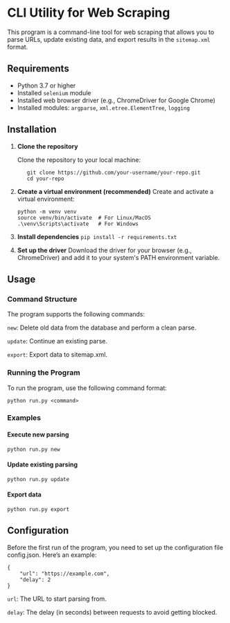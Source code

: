 # CLI Utility for Web Scraping

This program is a command-line tool for web scraping that allows you to parse URLs, update existing data, and export results in the `sitemap.xml` format.

## Requirements

- Python 3.7 or higher
- Installed `selenium` module
- Installed web browser driver (e.g., ChromeDriver for Google Chrome)
- Installed modules: `argparse`, `xml.etree.ElementTree`, `logging`

## Installation

1. **Clone the repository**

   Clone the repository to your local machine:

    ```
       git clone https://github.com/your-username/your-repo.git
       cd your-repo
    ```

2. **Create a virtual environment (recommended)**
    Create and activate a virtual environment:
    ```
    python -m venv venv
    source venv/bin/activate  # For Linux/MacOS
    .\venv\Scripts\activate   # For Windows
   ```
    
3. **Install dependencies**
    ```pip install -r requirements.txt```

4. **Set up the driver**
    Download the driver for your browser (e.g., ChromeDriver) and add it to your system's PATH environment variable.

## Usage
### Command Structure
The program supports the following commands:

```new```: Delete old data from the database and perform a clean parse.

```update```: Continue an existing parse.

```export```: Export data to sitemap.xml.

### Running the Program
To run the program, use the following command format:

```
python run.py <command>
```

### Examples
#### Execute new parsing

```python run.py new```

#### Update existing parsing
```python run.py update```

#### Export data

```python run.py export```

## Configuration
Before the first run of the program, you need to set up the configuration file config.json.
Here’s an example:
```
{
    "url": "https://example.com",
    "delay": 2
}
```

```url```: The URL to start parsing from.

```delay```: The delay (in seconds) between requests to avoid getting blocked.
